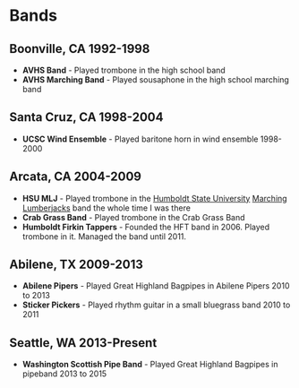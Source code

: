 # Bands

## Boonville, CA 1992-1998

* **AVHS Band** - Played trombone in the high school band
* **AVHS Marching Band** - Played sousaphone in the high school marching band

## Santa Cruz, CA 1998-2004

* **UCSC Wind Ensemble** - Played baritone horn in wind ensemble 1998-2000

## Arcata, CA 2004-2009

* **HSU MLJ** - Played trombone in the [Humboldt State University](https://www.humboldt.edu/) [Marching Lumberjacks](http://www.kissouraxe.com/) band the whole time I was there
* **Crab Grass Band** - Played trombone in the Crab Grass Band
* **Humboldt Firkin Tappers** - Founded the HFT band in 2006. Played trombone in it. Managed the band until 2011.

## Abilene, TX 2009-2013

* **Abilene Pipers** - Played Great Highland Bagpipes in Abilene Pipers 2010 to 2013
* **Sticker Pickers** - Played rhythm guitar in a small bluegrass band 2010 to 2011

## Seattle, WA 2013-Present

* **Washington Scottish Pipe Band** - Played Great Highland Bagpipes in pipeband 2013 to 2015
